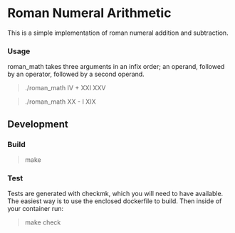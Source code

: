 Roman Numeral Arithmetic
========================

This is a simple implementation of roman numeral addition and subtraction.

### Usage ###
roman_math takes three arguments in an infix order; an operand, followed by an
operator, followed by a second operand.

> ./roman_math IV + XXI
> XXV

> ./roman_math XX - I
> XIX

Development
-----------

### Build ###
> make

### Test ###
Tests are generated with checkmk, which you will need to have available. The
easiest way is to use the enclosed dockerfile to build.
Then inside of your container run:
> make check
